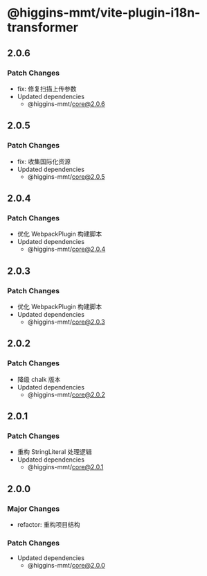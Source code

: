 # @higgins-mmt/vite-plugin-i18n-transformer

## 2.0.6

### Patch Changes

- fix: 修复扫描上传参数
- Updated dependencies
  - @higgins-mmt/core@2.0.6

## 2.0.5

### Patch Changes

- fix: 收集国际化资源
- Updated dependencies
  - @higgins-mmt/core@2.0.5

## 2.0.4

### Patch Changes

- 优化 WebpackPlugin 构建脚本
- Updated dependencies
  - @higgins-mmt/core@2.0.4

## 2.0.3

### Patch Changes

- 优化 WebpackPlugin 构建脚本
- Updated dependencies
  - @higgins-mmt/core@2.0.3

## 2.0.2

### Patch Changes

- 降级 chalk 版本
- Updated dependencies
  - @higgins-mmt/core@2.0.2

## 2.0.1

### Patch Changes

- 重构 StringLiteral 处理逻辑
- Updated dependencies
  - @higgins-mmt/core@2.0.1

## 2.0.0

### Major Changes

- refactor: 重构项目结构

### Patch Changes

- Updated dependencies
  - @higgins-mmt/core@2.0.0
